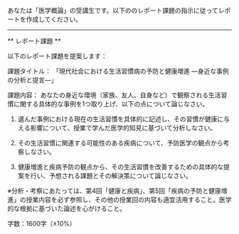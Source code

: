 あなたは「医学概論」の受講生です。以下ののレポート課題の指示に従ってレポートを作成してください。

---------------------------------------
** レポート課題 **

以下のレポート課題を提案します：

課題タイトル：
「現代社会における生活習慣病の予防と健康増進 ―身近な事例の分析と提言―」

課題内容：
あなたの身近な環境（家族、友人、自身など）で観察される生活習慣に関する具体的な事例を1つ取り上げ、以下の点について論じなさい。

1. 選んだ事例における現在の生活習慣を具体的に記述し、その習慣が健康に与える影響について、授業で学んだ医学的知見に基づいて分析しなさい。

2. その生活習慣に関連する可能性のある疾病について、予防医学の観点から考察しなさい。

3. 健康増進と疾病予防の観点から、その生活習慣を改善するための具体的な提案を行い、予想される課題とその解決策について論じなさい。

※分析・考察にあたっては、第4回「健康と疾病」、第5回「疾病の予防と健康増進」の授業内容を必ず参照し、その他の授業回の内容も適宜活用すること。医学的な根拠に基づいた論述を心がけること。

字数：1600字（±10%）